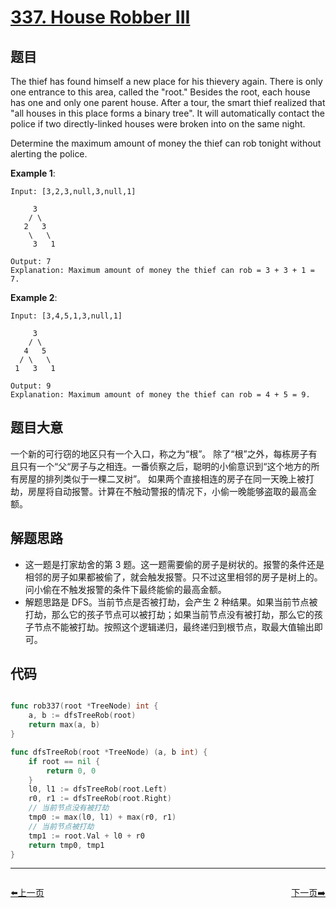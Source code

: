 # [337. House Robber III](https://leetcode.com/problems/house-robber-iii/)



## 题目

The thief has found himself a new place for his thievery again. There is only one entrance to this area, called the "root." Besides the root, each house has one and only one parent house. After a tour, the smart thief realized that "all houses in this place forms a binary tree". It will automatically contact the police if two directly-linked houses were broken into on the same night.

Determine the maximum amount of money the thief can rob tonight without alerting the police.

**Example 1**:

```
Input: [3,2,3,null,3,null,1]

     3
    / \
   2   3
    \   \ 
     3   1

Output: 7 
Explanation: Maximum amount of money the thief can rob = 3 + 3 + 1 = 7.
```

**Example 2**:

```
Input: [3,4,5,1,3,null,1]

     3
    / \
   4   5
  / \   \ 
 1   3   1

Output: 9
Explanation: Maximum amount of money the thief can rob = 4 + 5 = 9.
```

## 题目大意

一个新的可行窃的地区只有一个入口，称之为“根”。 除了“根”之外，每栋房子有且只有一个“父“房子与之相连。一番侦察之后，聪明的小偷意识到“这个地方的所有房屋的排列类似于一棵二叉树”。 如果两个直接相连的房子在同一天晚上被打劫，房屋将自动报警。计算在不触动警报的情况下，小偷一晚能够盗取的最高金额。


## 解题思路

- 这一题是打家劫舍的第 3 题。这一题需要偷的房子是树状的。报警的条件还是相邻的房子如果都被偷了，就会触发报警。只不过这里相邻的房子是树上的。问小偷在不触发报警的条件下最终能偷的最高金额。
- 解题思路是 DFS。当前节点是否被打劫，会产生 2 种结果。如果当前节点被打劫，那么它的孩子节点可以被打劫；如果当前节点没有被打劫，那么它的孩子节点不能被打劫。按照这个逻辑递归，最终递归到根节点，取最大值输出即可。

## 代码

```go

func rob337(root *TreeNode) int {
	a, b := dfsTreeRob(root)
	return max(a, b)
}

func dfsTreeRob(root *TreeNode) (a, b int) {
	if root == nil {
		return 0, 0
	}
	l0, l1 := dfsTreeRob(root.Left)
	r0, r1 := dfsTreeRob(root.Right)
	// 当前节点没有被打劫
	tmp0 := max(l0, l1) + max(r0, r1)
	// 当前节点被打劫
	tmp1 := root.Val + l0 + r0
	return tmp0, tmp1
}

```


----------------------------------------------
<div style="display: flex;justify-content: space-between;align-items: center;">
<p><a href="https://books.halfrost.com/leetcode/ChapterFour/0331.Verify-Preorder-Serialization-of-a-Binary-Tree/">⬅️上一页</a></p>
<p><a href="https://books.halfrost.com/leetcode/ChapterFour/0338.Counting-Bits/">下一页➡️</a></p>
</div>
